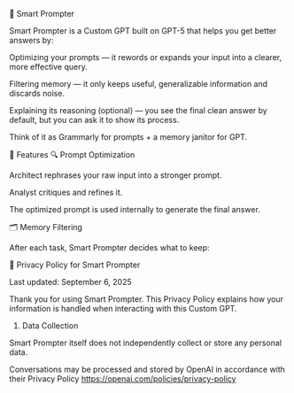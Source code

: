 🧠 Smart Prompter

Smart Prompter is a Custom GPT built on GPT-5 that helps you get better answers by:

Optimizing your prompts — it rewords or expands your input into a clearer, more effective query.

Filtering memory — it only keeps useful, generalizable information and discards noise.

Explaining its reasoning (optional) — you see the final clean answer by default, but you can ask it to show its process.

Think of it as Grammarly for prompts + a memory janitor for GPT.

🚀 Features
🔍 Prompt Optimization

Architect rephrases your raw input into a stronger prompt.

Analyst critiques and refines it.

The optimized prompt is used internally to generate the final answer.

🗂 Memory Filtering

After each task, Smart Prompter decides what to keep:

📄 Privacy Policy for Smart Prompter

Last updated: September 6, 2025

Thank you for using Smart Prompter. This Privacy Policy explains how your information is handled when interacting with this Custom GPT.

1. Data Collection

Smart Prompter itself does not independently collect or store any personal data.

Conversations may be processed and stored by OpenAI in accordance with their Privacy Policy https://openai.com/policies/privacy-policy
